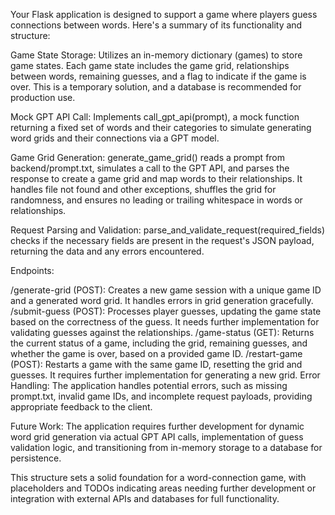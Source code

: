 Your Flask application is designed to support a game where players guess connections between words. Here's a summary of its functionality and structure:

Game State Storage: Utilizes an in-memory dictionary (games) to store game states. Each game state includes the game grid, relationships between words, remaining guesses, and a flag to indicate if the game is over. This is a temporary solution, and a database is recommended for production use.

Mock GPT API Call: Implements call_gpt_api(prompt), a mock function returning a fixed set of words and their categories to simulate generating word grids and their connections via a GPT model.

Game Grid Generation: generate_game_grid() reads a prompt from backend/prompt.txt, simulates a call to the GPT API, and parses the response to create a game grid and map words to their relationships. It handles file not found and other exceptions, shuffles the grid for randomness, and ensures no leading or trailing whitespace in words or relationships.

Request Parsing and Validation: parse_and_validate_request(required_fields) checks if the necessary fields are present in the request's JSON payload, returning the data and any errors encountered.

Endpoints:

/generate-grid (POST): Creates a new game session with a unique game ID and a generated word grid. It handles errors in grid generation gracefully.
/submit-guess (POST): Processes player guesses, updating the game state based on the correctness of the guess. It needs further implementation for validating guesses against the relationships.
/game-status (GET): Returns the current status of a game, including the grid, remaining guesses, and whether the game is over, based on a provided game ID.
/restart-game (POST): Restarts a game with the same game ID, resetting the grid and guesses. It requires further implementation for generating a new grid.
Error Handling: The application handles potential errors, such as missing prompt.txt, invalid game IDs, and incomplete request payloads, providing appropriate feedback to the client.

Future Work: The application requires further development for dynamic word grid generation via actual GPT API calls, implementation of guess validation logic, and transitioning from in-memory storage to a database for persistence.

This structure sets a solid foundation for a word-connection game, with placeholders and TODOs indicating areas needing further development or integration with external APIs and databases for full functionality.